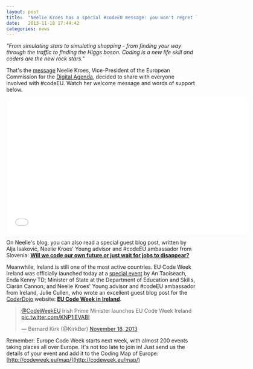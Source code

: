 ```yaml
---
layout: post
title:  "Neelie Kroes has a special #codeEU message: you won't regret learning to code!"
date:   2013-11-18 17:44:42
categories: news
---
```


*"From simulating stars to simulating shopping - from finding your way through the traffic to finding the Higgs boson. Coding is a new life skill and coders are the new rock stars."*

That's the [message](http://www.youtube.com/watch?v=MfxWn4YHXt4) Neelie Kroes, Vice-President of the European Commission for the [Digital Agenda](http://ec.europa.eu/digital-agenda/), decided to share with everyone involved with #codeEU. Watch her welcome message and words of support below.

<iframe width="640" height="360" src="//www.youtube.com/embed/MfxWn4YHXt4?rel=0" frameborder="0" allowfullscreen></iframe>

On Neelie's blog, you can also read a special guest blog post, written by Alja Isaković, Neelie Kroes' Young advisor and #codeEU ambassador from Slovenia: **[Will we code our own future or just wait for jobs to disappear?](http://ec.europa.eu/commission_2010-2014/kroes/en/content/will-we-code-our-own-future-or-just-wait-jobs-disappear)**

Meanwhile, Ireland is still one of the most active countries. EU Code Week Ireland was officially launched today at a [special event](http://www.finegael.ie/latest-news/2013/ireland-should-aim-to-set/index.xml) by An Taoiseach, Enda Kenny TD; Minister of State at the Department of Education and Skills, Ciarán Cannon; and Neelie Kroes' Young advisor and #codeEU ambassador from Ireland, Julie Cullen, who wrote an excellent guest blog post for the [CoderDojo](http://coderdojo.com/) website: **[EU Code Week in Ireland](http://coderdojo.com/news/eu-code-week-ireland)**.

<blockquote class="twitter-tweet"><p><a href="https://twitter.com/CodeWeekEU">@CodeWeekEU</a> Irish Prime Minister launches EU Code Week Ireland <a href="http://t.co/KNP1iEVABI">pic.twitter.com/KNP1iEVABI</a></p>&mdash; Bernard Kirk (@KirkBer) <a href="https://twitter.com/KirkBer/statuses/402385441766137856">November 18, 2013</a></blockquote>
<script async src="//platform.twitter.com/widgets.js" charset="utf-8"></script>

Remember: Europe Code Week starts next week, with almost 200 events taking places all over Europe. It's not too late to join in! Just send us the details of your event and add it to the Coding Map of Europe: [http://codeweek.eu/map/](http://codeweek.eu/map/)